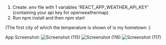 1. Create .env file with 1 variables 'REACT_APP_WEATHER_API_KEY' (containing your api key for openweathermap) 
2. Run npm install and then npm start

(The first city of which the temperature is shown of is my hometown :)

App Screenshot:
![Screenshot (115)](https://user-images.githubusercontent.com/46368329/120777660-26d66e80-c543-11eb-9b75-e6b99cf0f860.png)
![Screenshot (116)](https://user-images.githubusercontent.com/46368329/120777663-28079b80-c543-11eb-8f8b-9ab2dbf9cda7.png)
![Screenshot (117)](https://user-images.githubusercontent.com/46368329/120777667-28079b80-c543-11eb-8843-788bad266feb.png)

